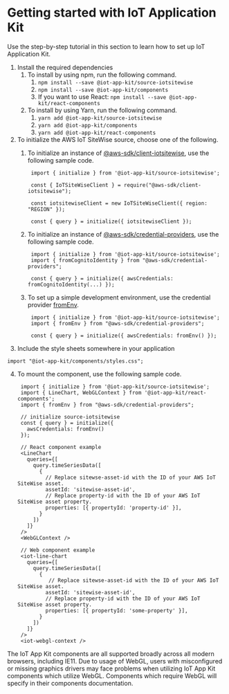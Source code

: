 # Getting started with IoT Application Kit 

Use the step-by-step tutorial in this section to learn how to set up IoT Application Kit. 

1. Install the required dependencies
    1.  To install by using npm, run the following command.
        1. `npm install --save @iot-app-kit/source-iotsitewise`
        1. `npm install --save @iot-app-kit/components`
        1.  If you want to use React: `npm install --save @iot-app-kit/react-components`
    2. To install by using Yarn, run the following command.
        1. `yarn add @iot-app-kit/source-iotsitewise`
        1. `yarn add @iot-app-kit/components`
        1. `yarn add @iot-app-kit/react-components`
2. To initialize the AWS IoT SiteWise source, choose one of the following. 
    1. To initialize an instance of [@aws-sdk/client-iotsitewise](https://docs.aws.amazon.com/AWSJavaScriptSDK/v3/latest/clients/client-iotsitewise/index.html), use the following sample code.

            import { initialize } from '@iot-app-kit/source-iotsitewise';

            const { IoTSiteWiseClient } = require("@aws-sdk/client-iotsitewise");

            const iotsitewiseClient = new IoTSiteWiseClient({ region: "REGION" });

            const { query } = initialize({ iotsitewiseClient });

    2. To initialize an instance of [@aws-sdk/credential-providers](https://www.npmjs.com/package/@aws-sdk/credential-providers), use the following sample code. 

            import { initialize } from '@iot-app-kit/source-iotsitewise';
            import { fromCognitoIdentity } from "@aws-sdk/credential-providers";

            const { query } = initialize({ awsCredentials: fromCognitoIdentity(...) });

    3. To set up a simple development environment, use the credential provider [fromEnv](https://www.npmjs.com/package/@aws-sdk/credential-providers#fromenv). 

            import { initialize } from '@iot-app-kit/source-iotsitewise';
            import { fromEnv } from "@aws-sdk/credential-providers";

            const { query } = initialize({ awsCredentials: fromEnv() });

3. Include the style sheets somewhere in your application

```
import "@iot-app-kit/components/styles.css";
```

4. To mount the component, use the following sample code. 

        import { initialize } from '@iot-app-kit/source-iotsitewise';
        import { LineChart, WebGLContext } from '@iot-app-kit/react-components';
        import { fromEnv } from "@aws-sdk/credential-providers";

        // initialize source-iotsitewise
        const { query } = initialize({
          awsCredentials: fromEnv()
        });

        // React component example
        <LineChart
          queries={[
            query.timeSeriesData([
              {
                // Replace sitewse-asset-id with the ID of your AWS IoT SiteWise asset. 
                assetId: 'sitewise-asset-id',
                // Replace property-id with the ID of your AWS IoT SiteWise asset property. 
                properties: [{ propertyId: 'property-id' }],
              }
            ])
          ]}
        />
        <WebGLContext />

        // Web component example
        <iot-line-chart
          queries={[
            query.timeSeriesData([
              {
                 // Replace sitewse-asset-id with the ID of your AWS IoT SiteWise asset. 
                assetId: 'sitewise-asset-id',
                // Replace property-id with the ID of your AWS IoT SiteWise asset property. 
                properties: [{ propertyId: 'some-property' }],
              }
            ])
          ]}
        />
        <iot-webgl-context />

The IoT App Kit components are all supported broadly across all modern browsers, including IE11. Due to usage of WebGL, users with misconfigured or missing graphics drivers may face problems when utilizing IoT App Kit components which utilize WebGL. Components which require WebGL will specify in their components documentation.


